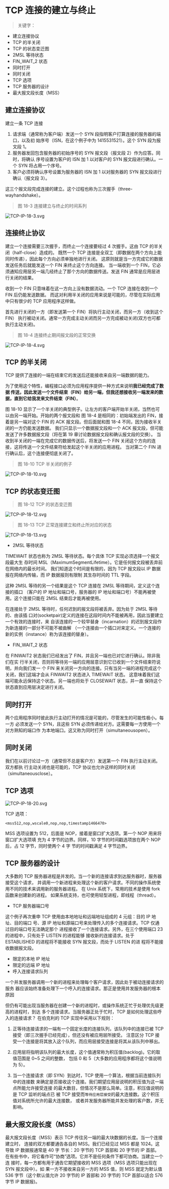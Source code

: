 # TCP 连接的建立与终止

> 关键字：

- 建立连接协议
- TCP 的半关闭
- TCP 的状态变迁图
- 2MSL 等待状态
- FIN_WAIT_2 状态
- 同时打开
- 同时关闭
- TCP 选项
- TCP 服务器的设计
- 最大报文段长度（MSS）

## 建立连接协议

建立一条 TCP 连接

1. 请求端（通常称为客户端）发送一个 SYN 段指明客户打算连接的服务器的端口，以及初
   始序号（ISN，在这个例子中为 1415531521）。这个 SYN 段为报文段 1。
2. 服务器发回包含服务器的初始序号的 SYN 报文段（报文段 2）作为应答。同时，将确认
   序号设置为客户的 ISN 加 1 以对客户的 SYN 报文段进行确认。一个 SYN 将占用一个序号。
3. 客户必须将确认序号设置为服务器的 ISN 加 1 以对服务器的 SYN 报文段进行确认（报文段 3）。

这三个报文段完成连接的建立。这个过程也称为三次握手（three-wayhandshake）。

> 图 18-3 连接建立与终止的时间系列

![TCP-IP-18-3.svg](./images/TCP-IP-18-3.svg)

## 连接终止协议

建立一个连接需要三次握手，而终止一个连接要经过 4 次握手。这由 TCP 的半关闭（half-close）造成的。
既然一个 TCP 连接是全双工（即数据在两个方向上能同时传递），因此每个方向必须单独地进行关闭。
这原则就是当一方完成它的数据发送任务后就能发送一个 FIN 来终止这个方向连接。
当一端收到一个 FIN，它必须通知应用层另一端几经终止了那个方向的数据传送。发送 FIN 通常是应用层进行关闭的结果。

收到一个 FIN 只意味着在这一方向上没有数据流动。一个 TCP 连接在收到一个 FIN 后仍能发送数据。
而这对利用半关闭的应用来说是可能的，尽管在实际应用中只有很少的 TCP 应用程序这样做。

首先进行关闭的一方（即发送第一个 FIN）将执行主动关闭，而另一方（收到这个 FIN）
执行被动关闭。通常一方完成主动关闭而另一方完成被动关闭(双方也可都执行主动关闭)。

> 图 18-4 连接终止期间报文段的正常交换

![TCP-IP-18-4.svg](./images/TCP-IP-18-4.svg)

## TCP 的半关闭

TCP 提供了连接的一端在结束它的发送后还能接收来自另一端数据的能力。

为了使用这个特性，编程接口必须为应用程序提供一种方式来说明**我已经完成了数据
传送，因此发送一个文件结束（FIN）给另一端，但我还想接收另一端发来的数据，直到它给我发来文件结束（FIN）**。

图 18-10 显示了一个半关闭的典型例子。让左方的客户端开始半关闭，当然也可以由另一端开始。开始的两个报文段和
图 18-4 是相同的：初始端发出的 FIN，接着是另一端对这个 FIN 的 ACK 报文段。但后面就和图 18-4 不同，因为接收半关闭的一方仍能发送数据。
我们只显示一个数据报文段和一个 ACK 报文段，但可能发送了许多数据报文段（将在第 19 章讨论数据报文段和确认报文段的交换）。
当收到半关闭的一端在完成它的数据传送后，将发送一个 FIN 关闭这个方向的连接，这将传送一个文件结束符给发起这个半关闭的应用进程。
当对第二个 FIN 进行确认后，这个连接便彻底关闭了。

> 图 18-10 TCP 半关闭的例子

![TCP-IP-18-10.svg](./images/TCP-IP-18-10.svg)

## TCP 的状态变迁图

> 图 18-12 TCP 的状态变迁图

![TCP-IP-18-12.svg](./images/TCP-IP-18-12.svg)

> 图 18-13 TCP 正常连接建立和终止所对应的状态

![TCP-IP-18-13.svg](./images/TCP-IP-18-13.svg)

- 2MSL 等待状态

TIMEWAIT 状态也称为 2MSL 等待状态。每个具体 TCP 实现必须选择一个报文段最大生
存时间 MSL（MaximumSegmentLifetime）。它是任何报文段被丢弃前在网络内的最长时间。
我们知道这个时间是有限的，因为 TCP 报文段以 IP 数据报在网络内传输，而 IP 数据报则有限制
其生存时间的 TTL 字段。

这种 2MSL 等待的另一个结果是这个 TCP 连接在 2MSL 等待期间，定义这个连接的插口
（客户的 IP 地址和端口号，服务器的 IP 地址和端口号）不能再被使用。这个连接只能在 2MSL
结束后才能再被使用。

在连接处于 2MSL 等待时，任何迟到的报文段将被丢弃。因为处于 2MSL 等待的、由该插
口对(socketpair)定义的连接在这段时间内不能被再用，因此当要建立一个有效的连接时，来
自该连接的一个较早替身（incarnation）的迟到报文段作为新连接的一部分不可能不被曲解
（一个连接由一个插口对来定义。一个连接的新的实例（instance）称为该连接的替身）。

- FIN_WAIT_2 状态

在 FINWAIT2 状态我们已经发出了 FIN，并且另一端也已对它进行确认。除非我们在实
行半关闭，否则将等待另一端的应用层意识到它已收到一个文件结束符说明，并向我们发一
个 FIN 来关闭另一方向的连接。只有当另一端的进程完成这个关闭，我们这端才会从
FINWAIT2 状态进入 TIMEWAIT 状态。
这意味着我们这端可能永远保持这个状态。另一端也将处于 CLOSEWAIT 状态，并一直
保持这个状态直到应用层决定进行关闭。

## 同时打开

两个应用程序同时彼此执行主动打开的情况是可能的，尽管发生的可能性极小。每一方
必须发送一个 SYN，且这些 SYN 必须传递给对方。这需要每一方使用一个对方熟知的端口作
为本地端口。这又称为同时打开（simultaneousopen）。

## 同时关闭

我们在以前讨论过一方（通常但不总是客户方）发送第一个 FIN 执行主动关闭。双方都执
行主动关闭也是可能的，TCP 协议也允许这样的同时关闭（simultaneousclose）。

## TCP 选项

![TCP-IP-18-20.svg](./images/TCP-IP-18-20.svg)

TCP 选项：

```log
<mss512,nop,wscale0,nop,nop,timestamp1466470>
```

MSS 选项设置为 512，后面是 NOP，接着是窗口扩大选项。第一个 NOP 用来将窗口扩大选项填
充为 4 字节的边界。同样，10 字节的时间戳选项放在两个 NOP 后，占 12 字节，同时使两个 4 字
节的时间戳满足 4 字节边界。

## TCP 服务器的设计

大多数的 TCP 服务器进程是并发的。当一个新的连接请求到达服务器时，服务器接受这个请求，
并调用一个新进程来处理这个新的客户请求。不同的操作系统使用不同的技术来调用新的服务器进程。
在 Unix 系统下，常用的技术是使用 fork 函数来创建新的进程。
如果系统支持，也可使用轻型进程，即线程（thread）。

- TCP 服务器端口号

这个例子再次重申 TCP 使用由本地地址和远端地址组成的 4 元组：目的 IP 地址、目的端口
号、源 IP 地址和源端口号来处理传入的多个连接请求。TCP 仅通过目的端口号无法确定那个
进程接收了一个连接请求。另外，在三个使用端口 23 的进程中，只有处于 LISTEN 的进程能够
接收新的连接请求。处于 ESTABLISHED 的进程将不能接收 SYN 报文段，而处于 LISTEN 的进
程将不能接收数据报文段。

- 限定的本地 IP 地址
- 限定的远端 IP 地址
- 呼入连接请求队列

一个并发服务器调用一个新的进程来处理每个客户请求，因此处于被动连接请求的服务
器应该始终准备处理下一个呼入的连接请求。那正是使用并发服务器的根本原因

但仍有可能出现当服务器在创建一个新的进程时，或操作系统正忙于处理优先级更高的进程时，到达
多个连接请求。当服务器正处于忙时，TCP 是如何处理这些呼入的连接请求？
在伯克利的 TCP 实现中采用以下规则：

1. 正等待连接请求的一端有一个固定长度的连接队列，该队列中的连接已被 TCP 接受（即三次握手已经完成），但还没有被应用层所接受。
   注意区分 TCP 接受一个连接是将其放入这个队列，而应用层接受连接是将其从该队列中移出。

2. 应用层将指明该队列的最大长度，这个值通常称为积压值(backlog)。它的取值范围是 0~5 之间的整数，
   包括 0 和 5（大多数的应用程序都将这个值说明为 5）。

3. 当一个连接请求（即 SYN）到达时，TCP 使用一个算法，根据当前连接队列中的连接数
   来确定是否接收这个连接。我们期望应用层说明的积压值为这一端点所能允许接受连接
   的最大数目，但情况不是那么简单。注意，积压值说明的是 TCP 监听的端点已
   被 TCP 接受而`等待应用层接受`的最大连接数。这个积压值对系统所允许的最大连接数，
   或者并发服务器所能并发处理的客户数，并无影响。

## 最大报文段长度（MSS）

最大报文段长度（MSS）表示 TCP 传往另一端的最大块数据的长度。当一个连接建立时，
连接的双方都要通告各自的 MSS。我们已经见过 MSS 都是 1024。这导致 IP 数据报通常是 40 字
节长：20 字节的 TCP 首部和 20 字节的 IP 首部。
在有些书中，将它看作可“协商”选项。它并不是任何条件下都可协商。当建立一个连
接时，每一方都有用于通告它期望接收的 MSS 选项（MSS 选项只能出现在 SYN 报文段中）。如
果一方不接收来自另一方的 MSS 值，则 MSS 就定为默认值 536 字节（这个默认值允许 20 字节的
IP 首部和 20 字节的 TCP 首部以适合 576 字节 IP 数据报)。
